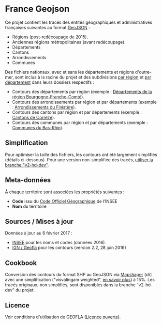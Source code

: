 # France Geojson

Ce projet contient les tracés des entités géographiques et administratives françaises suivantes au format [GeoJSON](http://geojson.org/) :

* Régions (post-redécoupage de 2015).
* Anciennes régions métropolitaines (avant redécoupage).
* Départements
* Cantons
* Arrondissements
* Communes

Des fichiers nationaux, avec et sans les départements et régions d'outre-mer, sont inclus à la racine du projet et des subdivisions [par région](https://github.com/gregoiredavid/france-geojson/blob/v2-dev/regions/) et [par département](https://github.com/gregoiredavid/france-geojson/blob/v2-dev/departements/) dans leurs dossiers respectifs :

* Contours des départements par région (exemple : [Départements de la région Bourgogne-Franche-Comté](https://github.com/gregoiredavid/france-geojson/blob/v2-dev/regions/bourgogne-franche-comte/departements-bourgogne-franche-comte.geojson)).
* Contours des arrondissements par région et par départements (exemple : [Arrondissements du Finistère](https://github.com/gregoiredavid/france-geojson/blob/v2-dev/departements/29-finistere/arrondissements-29-finistere.geojson)).
* Contours des cantons par région et par départements (exemple : [Cantons de Corrèze](https://github.com/gregoiredavid/france-geojson/blob/v2-dev/departements/19-correze/cantons-19-correze.geojson)).
* Contours des communes par région et par départements (exemple : [Communes du Bas-Rhin](https://github.com/gregoiredavid/france-geojson/blob/v2-dev/departements/67-bas-rhin/communes-67-bas-rhin.geojson)).

## Simplification

Pour optimiser la taille des fichiers, les contours ont été largement simplifiés (détails ci-dessous). Pour une version non-simplifiée des tracés, [utiliser la branche "v2-hd-dev"](https://github.com/gregoiredavid/france-geojson/tree/v2-hd-dev).

## Meta-données

À chaque territoire sont associées les propriétés suivantes :

* **Code** issu du [Code Officiel Géographique](http://www.insee.fr/fr/methodes/nomenclatures/cog/documentation.asp) de l'INSEE
* **Nom** du territoire

## Sources / Mises à jour

Données à jour au 6 février 2017 :

* [INSEE](http://www.insee.fr/fr/methodes/nomenclatures/cog/telechargement.asp) pour les noms et codes (données 2016).
* [IGN / Geofla](http://professionnels.ign.fr/geofla) pour les contours (version 2.2, 28 juin 2016)

## Cookbook

Conversion des contours du format SHP au GeoJSON via [Mapshaper](https://github.com/mbloch/mapshaper) (cli) avec une simplification ("visvalingam weighted", [en savoir plus](https://github.com/mbloch/mapshaper/wiki/Command-Reference#-simplify)) à 15%. Les tracés originaux, non simplifiés, sont disponibles dans la branche "v2-hd-dev" du projet.

## Licence

Voir conditions d'utilisation de GEOFLA ([Licence ouverte](http://www.etalab.gouv.fr/pages/licence-ouverte-open-licence-5899923.html)).
